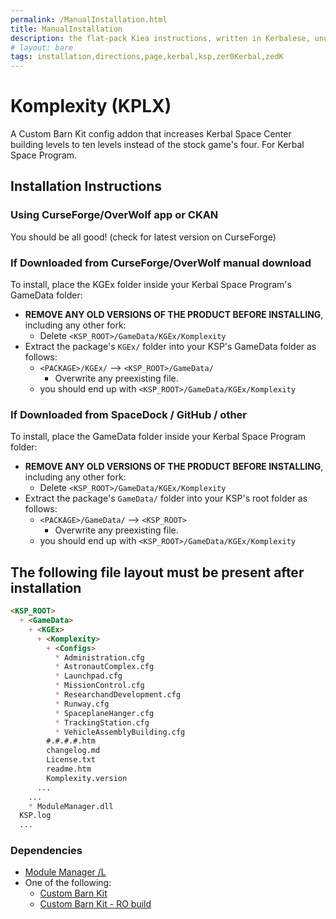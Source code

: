 ```yaml
---
permalink: /ManualInstallation.html
title: ManualInstallation
description: the flat-pack Kiea instructions, written in Kerbalese, unusally present
# layout: bare
tags: installation,directions,page,kerbal,ksp,zer0Kerbal,zedK
---
```


<!-- ManualInstallation.md v1.1.5.0
Komplexity (KPLX)
created: 01 Oct 2019
updated: 11 Apr 2022 -->

<!-- based upon work by Lisias -->

# Komplexity (KPLX)

A Custom Barn Kit config addon that increases Kerbal Space Center building levels to ten levels instead of the stock game's four. For Kerbal Space Program.

## Installation Instructions

### Using CurseForge/OverWolf app or CKAN

You should be all good! (check for latest version on CurseForge)

### If Downloaded from CurseForge/OverWolf manual download

To install, place the KGEx folder inside your Kerbal Space Program's GameData folder:

* **REMOVE ANY OLD VERSIONS OF THE PRODUCT BEFORE INSTALLING**, including any other fork:
  * Delete `<KSP_ROOT>/GameData/KGEx/Komplexity`
* Extract the package's `KGEx/` folder into your KSP's GameData folder as follows:
  * `<PACKAGE>/KGEx/` --> `<KSP_ROOT>/GameData/`
    * Overwrite any preexisting file.
  * you should end up with `<KSP_ROOT>/GameData/KGEx/Komplexity`

### If Downloaded from SpaceDock / GitHub / other

To install, place the GameData folder inside your Kerbal Space Program folder:

* **REMOVE ANY OLD VERSIONS OF THE PRODUCT BEFORE INSTALLING**, including any other fork:
  * Delete `<KSP_ROOT>/GameData/KGEx/Komplexity`
* Extract the package's `GameData/` folder into your KSP's root folder as follows:
  * `<PACKAGE>/GameData/` --> `<KSP_ROOT>`
    * Overwrite any preexisting file.
  * you should end up with `<KSP_ROOT>/GameData/KGEx/Komplexity`

## The following file layout must be present after installation

```markdown
<KSP_ROOT>
  + <GameData>
    + <KGEx>
      + <Komplexity>
        + <Configs>
          * Administration.cfg
          * AstronautComplex.cfg
          * Launchpad.cfg
          * MissionControl.cfg
          * ResearchandDevelopment.cfg
          * Runway.cfg
          * SpaceplaneHanger.cfg
          * TrackingStation.cfg
          * VehicleAssemblyBuilding.cfg
        #.#.#.#.htm
        changelog.md
        License.txt
        readme.htm
        Komplexity.version
      ...
    ...
    * ModuleManager.dll
  KSP.log
  ...
```

### Dependencies

* [Module Manager /L][mm]
* One of the following:
  * [Custom Barn Kit][cbk]  
  * [Custom Barn Kit - RO build][cbkro]

[mm]: https://github.com/net-lisias-ksp/ModuleManager "Module Manager /L"
[cbk]: https://forum.kerbalspaceprogram.com/index.php?/topic/109027-*/ "Custom Barn Kit"
[cbkro]: https://forum.kerbalspaceprogram.com/index.php?/topic/109027-*/ "Custom Barn Kit - RO build"
